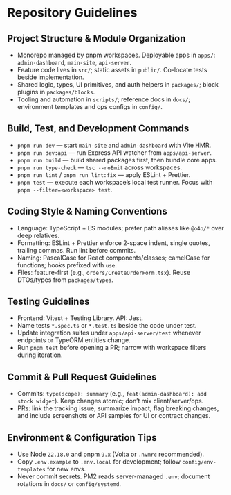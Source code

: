 # Repository Guidelines

## Project Structure & Module Organization
- Monorepo managed by pnpm workspaces. Deployable apps in `apps/`: `admin-dashboard`, `main-site`, `api-server`.
- Feature code lives in `src/`; static assets in `public/`. Co-locate tests beside implementation.
- Shared logic, types, UI primitives, and auth helpers in `packages/`; block plugins in `packages/blocks`.
- Tooling and automation in `scripts/`; reference docs in `docs/`; environment templates and ops configs in `config/`.

## Build, Test, and Development Commands
- `pnpm run dev` — start `main-site` and `admin-dashboard` with Vite HMR.
- `pnpm run dev:api` — run Express API watcher from `apps/api-server`.
- `pnpm run build` — build shared packages first, then bundle core apps.
- `pnpm run type-check` — `tsc --noEmit` across workspaces.
- `pnpm run lint` / `pnpm run lint:fix` — apply ESLint + Prettier.
- `pnpm test` — execute each workspace’s local test runner. Focus with `pnpm --filter=<workspace> test`.

## Coding Style & Naming Conventions
- Language: TypeScript + ES modules; prefer path aliases like `@o4o/*` over deep relatives.
- Formatting: ESLint + Prettier enforce 2-space indent, single quotes, trailing commas. Run lint before commits.
- Naming: PascalCase for React components/classes; camelCase for functions; hooks prefixed with `use`.
- Files: feature-first (e.g., `orders/CreateOrderForm.tsx`). Reuse DTOs/types from `packages/types`.

## Testing Guidelines
- Frontend: Vitest + Testing Library. API: Jest.
- Name tests `*.spec.ts` or `*.test.ts` beside the code under test.
- Update integration suites under `apps/api-server/test` whenever endpoints or TypeORM entities change.
- Run `pnpm test` before opening a PR; narrow with workspace filters during iteration.

## Commit & Pull Request Guidelines
- Commits: `type(scope): summary` (e.g., `feat(admin-dashboard): add stock widget`). Keep changes atomic; don’t mix client/server/ops.
- PRs: link the tracking issue, summarize impact, flag breaking changes, and include screenshots or API samples for UI or contract changes.

## Environment & Configuration Tips
- Use Node `22.18.0` and pnpm `9.x` (Volta or `.nvmrc` recommended).
- Copy `.env.example` to `.env.local` for development; follow `config/env-templates` for new envs.
- Never commit secrets. PM2 reads server-managed `.env`; document rotations in `docs/` or `config/systemd`.

